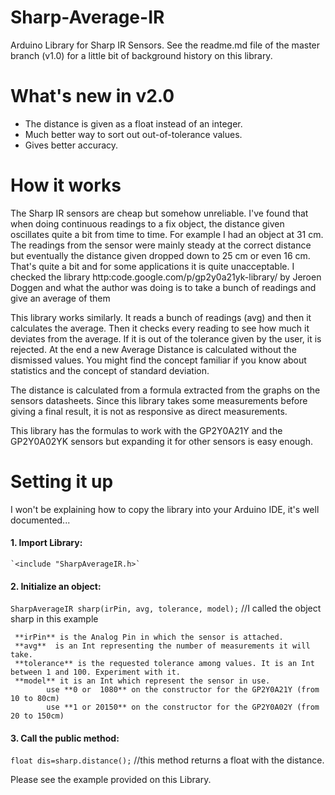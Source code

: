 # Sharp-Average-IR

Arduino Library for Sharp IR Sensors.
See the readme.md file of the master branch (v1.0) for a little bit of background history on this library.

# What's new in v2.0

- The distance is given as a float instead of an integer.
- Much better way to sort out out-of-tolerance values.
- Gives better accuracy.

# How it works

The Sharp IR sensors are cheap but somehow unreliable. I've found that when doing continuous readings to a
fix object, the distance given oscillates quite a bit from time to time. For example I had an object at
31 cm. The readings from the sensor were mainly steady at the correct distance but eventually the distance
given dropped down to 25 cm or even 16 cm. That's quite a bit and for some applications it is quite
unacceptable. I checked the library http:code.google.com/p/gp2y0a21yk-library/ by Jeroen Doggen
and what the author was doing is to take a bunch of readings and give an average of them

This library works similarly. It reads a bunch of readings (avg) and then it calculates the average.
Then it checks every reading to see how much it deviates from the average. If it is out of the
tolerance given by the user, it is rejected. At the end a new Average Distance is calculated without the
dismissed values. You might find the concept familiar if you know about statistics and the concept of
standard deviation.

The distance is calculated from a formula extracted from the graphs on the sensors datasheets.
Since this library takes some measurements before giving a final result, it is not as responsive as
direct measurements.

This library has the formulas to work with the GP2Y0A21Y and the GP2Y0A02YK sensors but expanding it for
other sensors is easy enough.

# Setting it up

I won't be explaining how to copy the library into your Arduino IDE, it's well documented...

#### 1. Import Library:
    `<include "SharpAverageIR.h>`

#### 2. Initialize an object:
   `SharpAverageIR sharp(irPin, avg, tolerance, model);`  //I called the object sharp in this example

     **irPin** is the Analog Pin in which the sensor is attached.
     **avg**  is an Int representing the number of measurements it will take.
     **tolerance** is the requested tolerance among values. It is an Int between 1 and 100. Experiment with it.
     **model** it is an Int which represent the sensor in use.
            use **0 or  1080** on the constructor for the GP2Y0A21Y (from 10 to 80cm)
            use **1 or 20150** on the constructor for the GP2Y0A02Y (from 20 to 150cm)

#### 3. Call the public method:
   `float dis=sharp.distance();`  //this method returns a float with the distance.

Please see the example provided on this Library.
